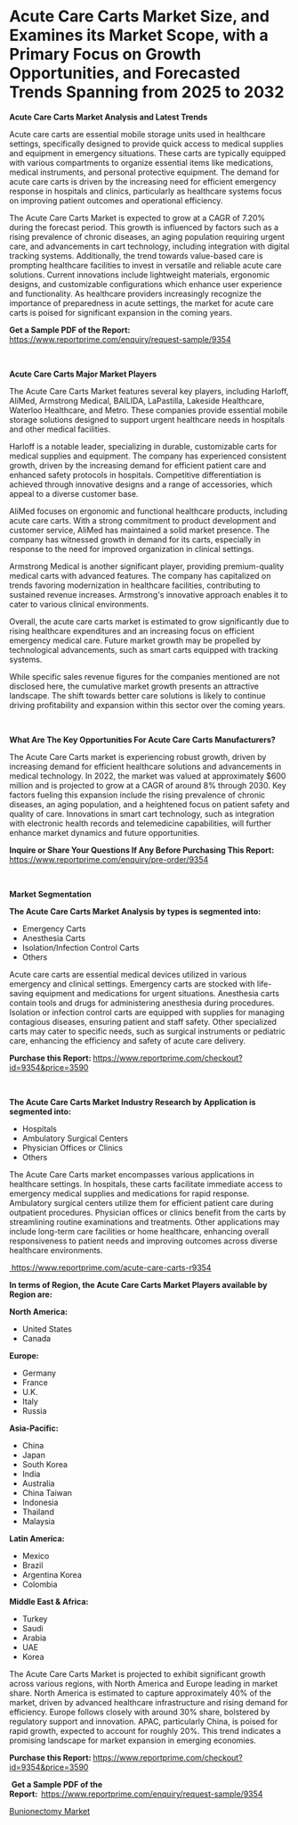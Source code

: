 <p><h1>Acute Care Carts Market Size, and Examines its Market Scope, with a Primary Focus on Growth Opportunities, and Forecasted Trends Spanning from 2025 to 2032</h1></p><p><strong>Acute Care Carts Market Analysis and Latest Trends</strong></p>
<p><p>Acute care carts are essential mobile storage units used in healthcare settings, specifically designed to provide quick access to medical supplies and equipment in emergency situations. These carts are typically equipped with various compartments to organize essential items like medications, medical instruments, and personal protective equipment. The demand for acute care carts is driven by the increasing need for efficient emergency response in hospitals and clinics, particularly as healthcare systems focus on improving patient outcomes and operational efficiency.</p><p>The Acute Care Carts Market is expected to grow at a CAGR of 7.20% during the forecast period. This growth is influenced by factors such as a rising prevalence of chronic diseases, an aging population requiring urgent care, and advancements in cart technology, including integration with digital tracking systems. Additionally, the trend towards value-based care is prompting healthcare facilities to invest in versatile and reliable acute care solutions. Current innovations include lightweight materials, ergonomic designs, and customizable configurations which enhance user experience and functionality. As healthcare providers increasingly recognize the importance of preparedness in acute settings, the market for acute care carts is poised for significant expansion in the coming years.</p></p>
<p><strong>Get a Sample PDF of the Report:&nbsp;</strong> <a href="https://www.reportprime.com/enquiry/request-sample/9354?utm_campaign=2301&utm_medium=2&utm_source=Github&utm_content=ia&utm_term=20032025&utm_id=acute-care-carts">https://www.reportprime.com/enquiry/request-sample/9354</a></p>
<p>&nbsp;</p>
<p><strong>Acute Care Carts Major Market Players</strong></p>
<p><p>The Acute Care Carts Market features several key players, including Harloff, AliMed, Armstrong Medical, BAILIDA, LaPastilla, Lakeside Healthcare, Waterloo Healthcare, and Metro. These companies provide essential mobile storage solutions designed to support urgent healthcare needs in hospitals and other medical facilities.</p><p>Harloff is a notable leader, specializing in durable, customizable carts for medical supplies and equipment. The company has experienced consistent growth, driven by the increasing demand for efficient patient care and enhanced safety protocols in hospitals. Competitive differentiation is achieved through innovative designs and a range of accessories, which appeal to a diverse customer base.</p><p>AliMed focuses on ergonomic and functional healthcare products, including acute care carts. With a strong commitment to product development and customer service, AliMed has maintained a solid market presence. The company has witnessed growth in demand for its carts, especially in response to the need for improved organization in clinical settings.</p><p>Armstrong Medical is another significant player, providing premium-quality medical carts with advanced features. The company has capitalized on trends favoring modernization in healthcare facilities, contributing to sustained revenue increases. Armstrong's innovative approach enables it to cater to various clinical environments.</p><p>Overall, the acute care carts market is estimated to grow significantly due to rising healthcare expenditures and an increasing focus on efficient emergency medical care. Future market growth may be propelled by technological advancements, such as smart carts equipped with tracking systems.</p><p>While specific sales revenue figures for the companies mentioned are not disclosed here, the cumulative market growth presents an attractive landscape. The shift towards better care solutions is likely to continue driving profitability and expansion within this sector over the coming years.</p></p>
<p>&nbsp;</p>
<p><strong>What Are The Key Opportunities For Acute Care Carts Manufacturers?</strong></p>
<p><p>The Acute Care Carts market is experiencing robust growth, driven by increasing demand for efficient healthcare solutions and advancements in medical technology. In 2022, the market was valued at approximately $600 million and is projected to grow at a CAGR of around 8% through 2030. Key factors fueling this expansion include the rising prevalence of chronic diseases, an aging population, and a heightened focus on patient safety and quality of care. Innovations in smart cart technology, such as integration with electronic health records and telemedicine capabilities, will further enhance market dynamics and future opportunities.</p></p>
<p><strong>Inquire or Share Your Questions If Any Before Purchasing This Report:</strong> <a href="https://www.reportprime.com/enquiry/pre-order/9354?utm_campaign=2301&utm_medium=2&utm_source=Github&utm_content=ia&utm_term=20032025&utm_id=acute-care-carts">https://www.reportprime.com/enquiry/pre-order/9354</a></p>
<p>&nbsp;</p>
<p><strong>Market Segmentation</strong></p>
<p><strong>The Acute Care Carts Market Analysis by types is segmented into:</strong></p>
<p><ul><li>Emergency Carts</li><li>Anesthesia Carts</li><li>Isolation/Infection Control Carts</li><li>Others</li></ul></p>
<p><p>Acute care carts are essential medical devices utilized in various emergency and clinical settings. Emergency carts are stocked with life-saving equipment and medications for urgent situations. Anesthesia carts contain tools and drugs for administering anesthesia during procedures. Isolation or infection control carts are equipped with supplies for managing contagious diseases, ensuring patient and staff safety. Other specialized carts may cater to specific needs, such as surgical instruments or pediatric care, enhancing the efficiency and safety of acute care delivery.</p></p>
<p><strong>Purchase this Report:&nbsp;</strong><a href="https://www.reportprime.com/checkout?id=9354&price=3590&utm_campaign=2301&utm_medium=2&utm_source=Github&utm_content=ia&utm_term=20032025&utm_id=acute-care-carts">https://www.reportprime.com/checkout?id=9354&price=3590</a></p>
<p>&nbsp;</p>
<p><strong>The Acute Care Carts Market Industry Research by Application is segmented into:</strong></p>
<p><ul><li>Hospitals</li><li>Ambulatory Surgical Centers</li><li>Physician Offices or Clinics</li><li>Others</li></ul></p>
<p><p>The Acute Care Carts market encompasses various applications in healthcare settings. In hospitals, these carts facilitate immediate access to emergency medical supplies and medications for rapid response. Ambulatory surgical centers utilize them for efficient patient care during outpatient procedures. Physician offices or clinics benefit from the carts by streamlining routine examinations and treatments. Other applications may include long-term care facilities or home healthcare, enhancing overall responsiveness to patient needs and improving outcomes across diverse healthcare environments.</p></p>
<p><a href="https://www.reportprime.com/acute-care-carts-r9354?utm_campaign=2301&utm_medium=2&utm_source=Github&utm_content=ia&utm_term=20032025&utm_id=acute-care-carts">&nbsp;https://www.reportprime.com/acute-care-carts-r9354</a></p>
<p><strong>In terms of Region, the Acute Care Carts Market Players available by Region are:</strong></p>
<p>
    <p> <strong> North America: </strong>
        <ul>
            <li>United States</li>
            <li>Canada</li>
        </ul>
        </p> 
    <p> <strong> Europe: </strong>
        <ul>
            <li>Germany</li>
            <li>France</li>
            <li>U.K.</li>
            <li>Italy</li>
            <li>Russia</li>
        </ul>
        </p> 
    <p> <strong> Asia-Pacific: </strong>
        <ul>
            <li>China</li>
            <li>Japan</li>
            <li>South Korea</li>
            <li>India</li>
            <li>Australia</li>
            <li>China Taiwan</li>
            <li>Indonesia</li>
            <li>Thailand</li>
            <li>Malaysia</li>
        </ul>
        </p> 
    <p> <strong> Latin America: </strong>
        <ul>
            <li>Mexico</li>
            <li>Brazil</li>
            <li>Argentina Korea</li>
            <li>Colombia</li>
        </ul>
        </p> 
    <p> <strong> Middle East & Africa: </strong>
        <ul>
            <li>Turkey</li>
            <li>Saudi</li>
            <li>Arabia</li>
            <li>UAE</li>
            <li>Korea</li>
        </ul>
    </p>
    </p>
<p><p>The Acute Care Carts Market is projected to exhibit significant growth across various regions, with North America and Europe leading in market share. North America is estimated to capture approximately 40% of the market, driven by advanced healthcare infrastructure and rising demand for efficiency. Europe follows closely with around 30% share, bolstered by regulatory support and innovation. APAC, particularly China, is poised for rapid growth, expected to account for roughly 20%. This trend indicates a promising landscape for market expansion in emerging economies.</p></p>
<p><strong>Purchase this Report: </strong><a href="https://www.reportprime.com/checkout?id=9354&price=3590&utm_campaign=2301&utm_medium=2&utm_source=Github&utm_content=ia&utm_term=20032025&utm_id=acute-care-carts">https://www.reportprime.com/checkout?id=9354&price=3590</a></p>
<p>&nbsp;<strong>Get a Sample PDF of the Report:&nbsp;&nbsp;</strong><a href="https://www.reportprime.com/enquiry/request-sample/9354?utm_campaign=2301&utm_medium=2&utm_source=Github&utm_content=ia&utm_term=20032025&utm_id=acute-care-carts">https://www.reportprime.com/enquiry/request-sample/9354</a></p>
<p><strong></strong></p>
<p><p><a href="https://github.com/kbollin866/Market-Research-Report-List-1/blob/main/bunionectomy-market.md?utm_campaign=2301&utm_medium=2&utm_source=Github&utm_content=ia&utm_term=20032025&utm_id=acute-care-carts">Bunionectomy Market</a></p></p>